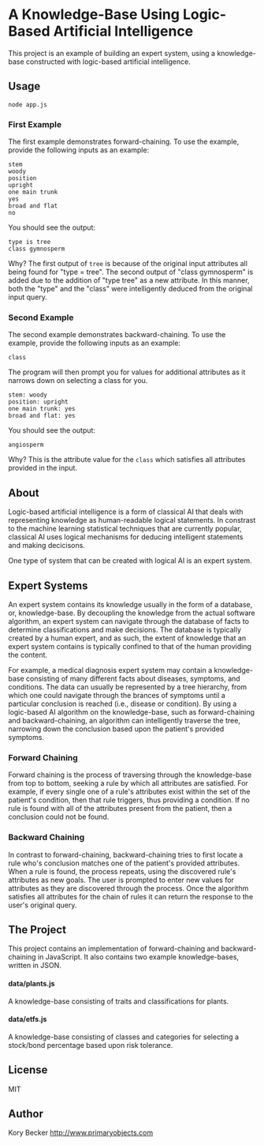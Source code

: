 A Knowledge-Base Using Logic-Based Artificial Intelligence
==========================================================

This project is an example of building an expert system, using a knowledge-base constructed with logic-based artificial intelligence.

## Usage

`node app.js`

### First Example

The first example demonstrates forward-chaining. To use the example, provide the following inputs as an example:

```
stem
woody
position
upright
one main trunk
yes
broad and flat
no
```

You should see the output:

```
type is tree
class gymnosperm
```

Why? The first output of `tree` is because of the original input attributes all being found for "type = tree". The second output of "class gymnosperm" is added due to the addition of "type tree" as a new attribute. In this manner, both the "type" and the "class" were intelligently deduced from the original input query.

### Second Example

The second example demonstrates backward-chaining. To use the example, provide the following inputs as an example:

```
class
```

The program will then prompt you for values for additional attributes as it narrows down on selecting a class for you.

```
stem: woody
position: upright
one main trunk: yes
broad and flat: yes
```

You should see the output:

```
angiosperm
```

Why? This is the attribute value for the `class` which satisfies all attributes provided in the input.

## About

Logic-based artificial intelligence is a form of classical AI that deals with representing knowledge as human-readable logical statements. In constrast to the machine learning statistical techniques that are currently popular, classical AI uses logical mechanisms for deducing intelligent statements and making decicisons.

One type of system that can be created with logical AI is an expert system.

## Expert Systems

An expert system contains its knowledge usually in the form of a database, or, knowledge-base. By decoupling the knowledge from the actual software algorithm, an expert system can navigate through the database of facts to determine classifications and make decisions. The database is typically created by a human expert, and as such, the extent of knowledge that an expert system contains is typically confined to that of the human providing the content.

For example, a medical diagnosis expert system may contain a knowledge-base consisting of many different facts about diseases, symptoms, and conditions. The data can usually be represented by a tree hierarchy, from which one could navigate through the brances of symptoms until a particular conclusion is reached (i.e., disease or condition). By using a logic-based AI algorithm on the knowledge-base, such as forward-chaining and backward-chaining, an algorithm can intelligently traverse the tree, narrowing down the conclusion based upon the patient's provided symptoms.

### Forward Chaining

Forward chaining is the process of traversing through the knowledge-base from top to bottom, seeking a rule by which all attributes are satisfied. For example, if every single one of a rule's attributes exist within the set of the patient's condition, then that rule triggers, thus providing a condition. If no rule is found with all of the attributes present from the patient, then a conclusion could not be found.

### Backward Chaining

In contrast to forward-chaining, backward-chaining tries to first locate a rule who's conclusion matches one of the patient's provided attributes. When a rule is found, the process repeats, using the discovered rule's attributes as new goals. The user is prompted to enter new values for attributes as they are discovered through the process. Once the algorithm satisfies all attributes for the chain of rules it can return the response to the user's original query.

## The Project

This project contains an implementation of forward-chaining and backward-chaining in JavaScript. It also contains two example knowledge-bases, written in JSON.

#### data/plants.js

A knowledge-base consisting of traits and classifications for plants.

#### data/etfs.js

A knowledge-base consisting of classes and categories for selecting a stock/bond percentage based upon risk tolerance.

## License

MIT

## Author

Kory Becker http://www.primaryobjects.com
